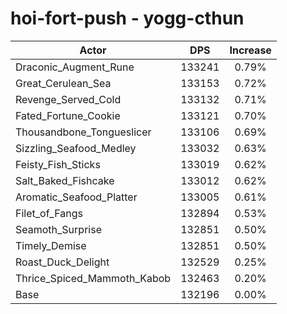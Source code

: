 # hoi-fort-push - yogg-cthun
| Actor | DPS | Increase |
|---|:---:|:---:|
|Draconic_Augment_Rune|133241|0.79%|
|Great_Cerulean_Sea|133153|0.72%|
|Revenge_Served_Cold|133132|0.71%|
|Fated_Fortune_Cookie|133121|0.70%|
|Thousandbone_Tongueslicer|133106|0.69%|
|Sizzling_Seafood_Medley|133032|0.63%|
|Feisty_Fish_Sticks|133019|0.62%|
|Salt_Baked_Fishcake|133012|0.62%|
|Aromatic_Seafood_Platter|133005|0.61%|
|Filet_of_Fangs|132894|0.53%|
|Seamoth_Surprise|132851|0.50%|
|Timely_Demise|132851|0.50%|
|Roast_Duck_Delight|132529|0.25%|
|Thrice_Spiced_Mammoth_Kabob|132463|0.20%|
|Base|132196|0.00%|
